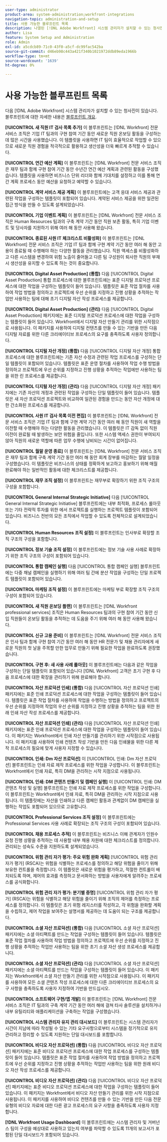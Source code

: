 ```yaml
---
user-type: administrator
product-area: system-administration;workfront-integrations
navigation-topic: administration-and-setup
title: 사용 가능한 블루프린트 목록
description: 나열된 [!DNL Adobe Workfront] 시스템 관리자가 설치할 수 있는 청사진이 있습니다.
author: Lisa
feature: System Setup and Administration
role: Admin
exl-id: a5cdcb89-71c0-43f0-a5cf-dc99fac542ba
source-git-commit: d46eb98c443a421f340b1021972ddb89eda1966b
workflow-type: tm+mt
source-wordcount: '1639'
ht-degree: 0%

---
```


# 사용 가능한 블루프린트 목록

다음 [!DNL Adobe Workfront] 시스템 관리자가 설치할 수 있는 청사진이 있습니다. 블루프린트에 대한 자세한 내용은 [블루프린트 개요](/help/quicksilver/administration-and-setup/blueprints/blueprints-overview.md).

**[!UICONTROL 새 직원 IT 검사 목록 추가]**
이 블루프린트는 [!DNL Workfront] 전문 서비스 조직은 기업 IT 팀과의 구현 참여 기간 동안 새로운 직원 온보딩 활동을 구성하는 데 많은 시간을 사용했습니다. 이 템플릿을 사용하면 IT 팀이 효율적으로 작업할 수 있으므로 새로운 직원 경험을 적극적으로 활용하고 생산성을 더욱 빠르게 추적할 수 있습니다.

**[!UICONTROL 연간 예산 계획]**
이 블루프린트는 [!DNL Workfront] 전문 서비스 조직은 재무 팀과 함께 구현 참여 기간 동안 수년간 연간 예산 계획과 관련된 활동을 구성했습니다. 템플릿을 사용하면 비즈니스 단위 리더와 함께 기대치를 설정하고 이를 통해 연간 계획 프로세스 동안 예산을 요청하고 예약할 수 있습니다.

**[!UICONTROL 계약 서비스 제공 계획]**
이 블루프린트에는 고객 응대 서비스 제공과 관련된 작업을 구성하는 템플릿이 포함되어 있습니다. 계약된 서비스 제공을 위한 일관된 접근 방식을 만들 수 있도록 설계되었습니다.

**[!UICONTROL 기업 이벤트 계획]**
이 블루프린트는 [!DNL Workfront] 전문 서비스 조직은 Human Resources 팀과의 구축 계약 기간 동안 직원 보존 활동, 특히 기업 이벤트 및 당사자를 지원하기 위해 여러 해 동안 사용해 왔습니다.

**[!UICONTROL 종료된 사원 IT 체크리스트 비활성화]**
이 블루프린트는 [!DNL Workfront] 전문 서비스 조직은 기업 IT 팀과 함께 구현 계약 기간 동안 여러 해 동안 고용이 종료될 때 수행해야 하는 다양한 활동을 관리했습니다. 직원 액세스를 비활성화하고 다른 시스템을 변경하여 위험 노출이 줄어들고 다른 팀 구성원이 퇴사한 직원의 부재 시 생산성을 유지할 수 있도록 하는 것이 중요합니다.

**[!UICONTROL Digital Asset Production] (통합)**
다음 [!UICONTROL Digital Asset Production] 통합 프로세스에 대한 블루프린트에는 표준 디지털 프로덕션 프로세스에 대한 작업을 구성하는 템플릿이 들어 있습니다. 템플릿은 표준 작업 절차를 사용하여 작업 방법을 정의하고 프로젝트에 우선 순위를 지정하고 진행 상황을 추적하는 작업만 사용하는 팀에 대해 초기 디지털 자산 작성 프로세스를 제공합니다.

**[!UICONTROL Digital Asset Production] (관리)**
다음 [!UICONTROL Digital Asset Production] 패키지에는 표준 디지털 프로덕션 프로세스에 대한 작업을 구성하는 템플릿이 들어 있습니다. Workfront에서 디지털 자산 만들기 관리를 위한 시작점으로 사용됩니다. 이 패키지를 사용하여 디지털 컨텐츠를 만들 수 있는 기반을 만든 다음 디지털 자료를 위한 다른 크리에이티브 프로세스의 요구를 충족하도록 사용자 정의합니다.

**[!UICONTROL 디지털 자산 개정] (통합)**
다음 [!UICONTROL 디지털 자산 개정] 통합 프로세스에 대한 블루프린트에는 기존 자산 수정과 관련된 작업 프로세스를 구성하는 단일 템플릿이 포함되어 있습니다. 템플릿은 표준 운영 절차를 사용하여 작업 수행 방법을 정의하고 프로젝트에 우선 순위를 지정하고 진행 상황을 추적하는 작업에만 사용하는 팀을 위한 린 프로세스를 제공합니다.

**[!UICONTROL 디지털 자산 개정] (관리)**
다음 [!UICONTROL 디지털 자산 개정] 패키지에는 기존 자산의 개정과 관련된 작업을 구성하는 단일 템플릿이 들어 있습니다. 템플릿은 새 자산 프로덕션 프로젝트와 비교하여 일관된 경험을 만드는 동안 자산 개정에 대한 간소화된 프로세스를 제공합니다.

**[!UICONTROL 사원 IT 검사 목록 이전 편집]**
이 블루프린트는 [!DNL Workfront] 전문 서비스 조직은 기업 IT 팀과 함께 구현 계약 기간 동안 여러 해 동안 직원이 새 역할을 이전할 때 수행해야 하는 다양한 활동을 관리했습니다. 이 템플릿은 IT 감독 없이 직원 이전이 완료될 때 발생하는 보안 위험을 줄입니다. 또한 시스템 액세스 권한이 부여되지 않아 직원의 새로운 역할에 따른 업무 수행에 낭비되는 시간이 없어집니다.

**[!UICONTROL 월말 운영 종료]**
이 블루프린트는 [!DNL Workfront] 전문 서비스 조직은 재무 팀과 함께 구축 계약 기간 동안 여러 해 동안 회계 장부를 마감하는 월말 일정을 구성했습니다. 이 템플릿은 비즈니스의 상태를 정확하게 보고하고 홍보하기 위해 매월 완료해야 하는 일반적인 활동에 대한 체크리스트를 제공합니다.

**[!UICONTROL 재무 조직 설정]**
이 블루프린트는 재무부로 확장하기 위한 조직 구조의 구성을 포함합니다.

**[!UICONTROL General Internal Strategic Initiative]**
다음 [!UICONTROL General Internal Strategic Initiative] 블루프린트에는 내부 최적화, 프로세스 롤아웃 또는 기타 전략적 투자를 위한 에서 프로젝트를 실행하는 프로젝트 템플릿이 포함되어 있습니다. 비즈니스 전반의 모든 조직에서 작업할 수 있도록 전체적으로 설계되었습니다.

**[!UICONTROL Human Resources 조직 설정]**
이 블루프린트는 인사부로 확장할 조직 구조의 구성을 포함합니다.

**[!UICONTROL 정보 기술 조직 설정]**
이 블루프린트에는 정보 기술 사용 사례로 확장하기 위한 조직 구조의 구성이 포함되어 있습니다.

**[!UICONTROL 통합 캠페인 실행]**
다음 [!UICONTROL 통합 캠페인 실행] 블루프린트에는 다중 채널 캠페인을 실행하기 위해 여러 팀 간에 분산 작업을 구성하는 단일 프로젝트 템플릿이 포함되어 있습니다.

**[!UICONTROL 마케팅 조직 설정]**
이 블루프린트에는 마케팅 부로 확장할 조직 구조의 구성이 포함되어 있습니다.

**[!UICONTROL 새 직원 온보딩 플랜]**
이 블루프린트는 [!DNL Workfront professional services] 조직은 Human Resources 팀과의 구현 참여 기간 동안 신입 직원들이 온보딩 활동을 추적하는 데 도움을 주기 위해 여러 해 동안 사용해 왔습니다.

**[!UICONTROL 신규 고용 준비]**
이 블루프린트는 [!DNL Workfront] 전문 서비스 조직은 인사 팀과 함께 구현 참여 기간 동안 여러 해 동안 HR 전문가 및 채용 관리자에게 새로운 직원의 첫 날을 주목할 만한 업무로 만들기 위해 필요한 작업을 완료하도록 권장했습니다.

**[!UICONTROL 구현 후: 새 사용 사례 롤아웃]**
이 블루프린트에는 다음과 같은 작업을 구성하는 단일 템플릿이 포함되어 있습니다 [!DNL Workfront] 고객은 초기 구현 후 다음 프로세스에 대한 확장을 관리하기 위해 완료해야 합니다.

**[!UICONTROL 자산 프로덕션 인쇄] (통합)**
다음 [!UICONTROL 자산 프로덕션 인쇄] 패키지에는 표준 인쇄 프로덕션 프로세스에 대한 작업을 구성하는 템플릿이 들어 있습니다. 템플릿은 표준 작업 절차를 사용하여 작업을 수행하는 방법을 정의하고 프로젝트의 우선 순위를 지정하여 작업의 우선 순위를 지정하고 진행 상황을 추적하는 팀을 위한 원래 인쇄 자산 작성 프로세스를 제공합니다.

**[!UICONTROL 자산 프로덕션 인쇄] (관리)**
다음 [!UICONTROL 자산 프로덕션 인쇄] 패키지에는 표준 인쇄 프로덕션 프로세스에 대한 작업을 구성하는 템플릿이 들어 있습니다. 이 패키지는 Workfront에서 인쇄 자산 만들기를 관리하기 위한 시작점으로 사용됩니다. 이 패키지를 사용하여 인쇄 컨텐츠 작성 기반을 만든 다음 인쇄물을 위한 다른 제작 프로세스의 필요에 맞게 사용자 지정할 수 있습니다.

**[!UICONTROL 인쇄: Dm 자산 프로덕션]**
이 [!UICONTROL 인쇄: Dm 자산 프로덕션] 블루프린트는 인쇄 자료 제작 프로세스를 위한 작업을 구성합니다. 이 블루프린트는 Workfront에서 인쇄 자료, 특히 DM을 관리하는 시작 지점으로 사용됩니다.

**[!UICONTROL 인쇄: DM 콘텐츠 만들기 및 캠페인 실행]**
이 [!UICONTROL 인쇄: DM 콘텐츠 작성 및 실행] 블루프린트는 인쇄 자료 제작 프로세스를 위한 작업을 구성합니다. 이 블루프린트는 Workfront에서 인쇄 자료, 특히 DM을 관리하는 시작 지점으로 사용됩니다. 이 템플릿에는 자산을 인쇄하고 다른 캠페인 활동과 관계없이 DM 캠페인을 실행하는 작업도 포함되어 있으므로 고유합니다.

**[!UICONTROL Professional Services 조직 설정]**
이 블루프린트에는 Professional Services 사용 사례로 확장되는 조직 구조의 구성이 포함되어 있습니다.

**[!UICONTROL 채용 프로세스 추적]**
이 블루프린트는 비즈니스 이해 관계자가 인원수 요청 진행 상황을 추적하는 데 사용할 내부 채용 자원에 대한 체크리스트를 정의합니다. 관리되는 성숙도 수준을 지원하도록 설계되었습니다.

**[!UICONTROL 위험 관리 자가 평가: 주요 위험 완화 계획]**
[!UICONTROL 위험 관리 자가 평가] (RSCA)는 위험을 식별하는 프로세스를 정의하고 해당 위험을 줄이기 위해 보유한 컨트롤을 측정합니다. 이 템플릿은 새로운 위험을 평가하고, 적절한 컨트롤이 배치되도록 하며, 제어의 효과를 측정하고 문서화하는 방법을 사용자에게 알려주는 프로세스를 공식화합니다.

**[!UICONTROL 위험 관리 자가 평가: 분기별 증명]**
[!UICONTROL 위험 관리 자가 평가] (RSCA)는 위험을 식별하고 해당 위험을 줄이기 위해 조직의 제어를 측정하는 프로세스를 정의합니다. 이 템플릿은 초기 위험 레지스터를 작성하고, 각 위험을 완화할 계획을 수립하고, 제어 작업을 보여주는 설명서를 제공하는 데 도움이 되는 구조를 제공합니다.

**[!UICONTROL 소셜 자산 프로덕션] (통합)**
다음 [!UICONTROL 소셜 자산 프로덕션] 패키지에는 소셜 아티팩트를 만드는 작업을 구성하는 템플릿이 들어 있습니다. 템플릿은 표준 작업 절차를 사용하여 작업 방법을 정의하고 프로젝트에 우선 순위를 지정하고 진행 상황을 추적하는 작업만 사용하는 팀을 위한 초기 소셜 자산 생성 프로세스를 제공합니다.

**[!UICONTROL 소셜 자산 프로덕션] (관리)**
다음 [!UICONTROL 소셜 자산 프로덕션] 패키지에는 소셜 아티팩트를 만드는 작업을 구성하는 템플릿이 들어 있습니다. 이 패키지는 Workfront에서 소셜 자산 만들기 관리를 위한 시작점으로 사용됩니다. 이 패키지를 사용하여 모든 소셜 콘텐츠 작성 프로세스에 대한 다른 크리에이티브 프로세스의 요구 사항을 충족하도록 사용자 지정하여 기반을 만드십시오.

**[!UICONTROL 소프트웨어 구현/앱 개발]**
이 블루프린트는 [!DNL Workfront] 전문 서비스 조직은 IT 팀과의 구축 계약 기간 동안 여러 해에 걸쳐 타사 솔루션을 설치하거나 내부 유틸리티와 애플리케이션을 구축하는 작업을 구성했습니다.

**[!UICONTROL 시스템 관리자 유지 관리 대시보드]**
이 블루프린트는 시스템 관리자가 시간이 지남에 따라 작성될 수 있는 기타 요구사항으로부터 시스템을 정기적으로 유지 관리하고 정리할 수 있도록 지원하는 단일 대시보드를 포함합니다.

**[!UICONTROL 비디오 자산 프로덕션] (통합)**
다음 [!UICONTROL 비디오 자산 프로덕션] 패키지에는 표준 비디오 프로덕션 프로세스에 대한 작업 프로세스를 구성하는 템플릿이 들어 있습니다. 템플릿은 표준 작업 절차를 사용하여 작업 방법을 정의하고 프로젝트에 우선 순위를 지정하고 진행 상황을 추적하는 작업만 사용하는 팀을 위한 원래 비디오 자산 작성 프로세스를 제공합니다.

**[!UICONTROL 비디오 자산 프로덕션] (관리)**
다음 [!UICONTROL 비디오 자산 프로덕션] 패키지에는 표준 비디오 프로덕션 프로세스에 대한 작업을 구성하는 템플릿이 들어 있습니다. 이 패키지는 Workfront에서 비디오 자산 만들기 관리를 위한 시작 지점으로 사용됩니다. 이 패키지를 사용하여 비디오 컨텐츠를 만들 수 있는 기반을 만든 다음 전문 유형의 비디오 자료에 대한 다른 광고 프로세스의 요구 사항을 충족하도록 사용자 지정합니다.

**[!DNL Workfront Usage Dashboard]**
이 블루프린트에는 시스템 관리자 및 거버넌스 팀이 구성을 예상대로 사용하고 있는지 여부를 파악할 수 있도록 11개의 보고서가 포함된 단일 대시보드가 포함되어 있습니다.
